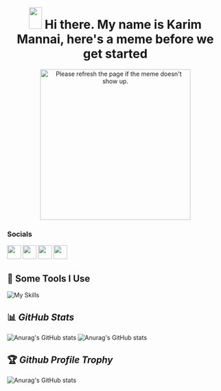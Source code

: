 <h1 align="center">
 <img src="https://raw.githubusercontent.com/iampavangandhi/iampavangandhi/master/gifs/Hi.gif" width="30px" height="50px">
 <strong> Hi there. My name is Karim Mannai, here's a meme before we get started
</strong>
</h1>


<p align="center">
  <img  height="350px" src='https://random-memer.herokuapp.com/' title="Meme" alt="Please refresh the page if the meme doesn't show up.">
</p>

<!--
*Zgon7/Zgon7* is a ✨ special ✨ repository because its README.md (this file) appears on your GitHub profile.

Here are some ideas to get you started:

- 😄 Pronouns: ...
- ⚡ Fun fact: ...
-->


### Socials

<p align="left"> <a href="https://www.facebook.com/Zgon7" target="_blank" rel="noreferrer"><img src="https://raw.githubusercontent.com/danielcranney/readme-generator/main/public/icons/socials/facebook.svg" width="32" height="32" /></a> <a href="https://www.github.com/zgon7" target="_blank" rel="noreferrer"><img src="https://raw.githubusercontent.com/danielcranney/readme-generator/main/public/icons/socials/github.svg" width="32" height="32" /></a> <a href="http://www.instagram.com/karim__mannai" target="_blank" rel="noreferrer"><img src="https://raw.githubusercontent.com/danielcranney/readme-generator/main/public/icons/socials/instagram.svg" width="32" height="32" /></a> <a href="https://www.linkedin.com/in/karim-mannai" target="_blank" rel="noreferrer"><img src="https://raw.githubusercontent.com/danielcranney/readme-generator/main/public/icons/socials/linkedin.svg" width="32" height="32" /></a></p>



<h2>🚀 Some Tools I Use</h2>

![My Skills](https://skillicons.dev/icons?i=html,css,sass,bootstrap,js,ts,py,java,php,jquery,r,styledcomponents,tailwind,nodejs,expressjs,angular,webpack,spring,maven,flask,django,react,redux,laravel,symfony,dotnet,mongodb,mysql,sqlite,postgres,graphql,discord,linux,git,github,gitlab,idea,jenkins,kubernetes,vim,regex,stackoverflow,figma)

<!--
## ⭐ *Top Languages*

![Top Langs](https://github-readme-stats.vercel.app/api/top-langs/?username=Zgon7&theme=radical&layout=compact)
-->

## 📊 *GitHub Stats*

![Anurag's GitHub stats](https://github-readme-stats.vercel.app/api?username=Zgon7&show_icons=true&theme=radical)
![Anurag's GitHub stats](https://github-readme-streak-stats.herokuapp.com/?user=zgon7&theme=radical&date_format=j%20M%5B%20Y%5D&currStreakLabel=6FDA44&fire=6FDA44&ring=6FDA44)

## 🏆 *Github Profile Trophy*

![Anurag's GitHub stats](https://github-profile-trophy.vercel.app/?username=Zgon7&theme=radical&row=1&column=10)
